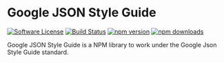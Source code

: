 # Google JSON Style Guide

[![Software License][ico-license]](LICENSE.md)
[![Build Status][ico-travis]][link-travis]
[![npm version][ico-npm]][link-npm]
[![npm downloads][ico-npm-download]][link-npm-download]

Google JSON Style Guide is a NPM library to work under the Google Json Style Guide standard.

[ico-license]: https://img.shields.io/badge/license-MIT-brightgreen.svg?style=flat-square
[ico-travis]: https://travis-ci.com/normeno/google-json-style-guide.svg?branch=main
[ico-npm]: https://img.shields.io/npm/v/google-json-style-guide.svg?style=flat-square
[ico-npm-download]: https://img.shields.io/npm/dm/google-json-style-guide.svg?style=flat-square

[link-travis]: https://travis-ci.org/normeno/google-json-style-guide
[link-npm]: https://www.npmjs.org/package/google-json-style-guide
[link-npm-download]: http://npm-stat.com/charts.html?package=google-json-style-guide